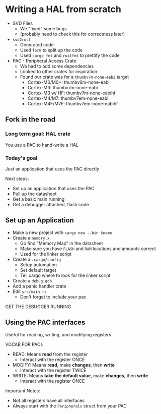 # Writing a HAL from scratch

* SVD Files
    * We "fixed" some bugs
    * (probably need to check this for correctness later)
* `svd2rust`
    * Generated code
    * Used `form` to split up the code
    * Used `cargo fmt` and `rustfmt` to prettify the code
* PAC - Peripheral Access Crate
    * We had to add some dependencies
    * Looked to other crates for inspiration
    * Found our crate was for a `thumbv7m-none-eabi` target
        * Cortex-M0/M0+: thumbv6m-none-eabi
        * Cortex-M3: thumbv7m-none-eabi
        * Cortex-M3 w/ HF: thumbv7m-none-eabihf
        * Cortex-M4/M7: thumbv7em-none-eabi
        * Cortex-M4F/M7F: thumbv7em-none-eabihf

## Fork in the road

### Long term goal: HAL crate

You use a PAC to hand-write a HAL

### Today's goal

Just an application that uses the PAC directly

Next steps:

* Set up an application that uses the PAC
* Pull up the datasheet
* Get a basic main running
* Get a debugger attached, flash code

## Set up an Application

* Make a new project with `cargo new --bin $name`
* Create a `memory.x`
    * Go find "Memory Map" in the datasheet
    * Make sure you have `FLASH` and `RAM` locations and amounts correct
    * Used for the linker script
* Create a `.cargo/config`
    * Setup automation
    * Set default target
    * Tell cargo where to look for the linker script
* Create a `debug.gdb`
* Add a panic handler crate
* Edit `src/main.rs`
    * Don't forget to include your pac

GET THE DEBUGGER RUNNING

## Using the PAC interfaces

Useful for reading, writing, and modifying registers

VOCAB FOR PACs

* READ: Means **read** from the register
    * Interact with the register ONCE
* MODIFY: Means **read**, make **changes**, then **write**
    * Interact with the register TWICE
* WRITE: Means **take the default value**, make **changes**, then **write**
    * Interact with the register ONCE

Important Notes:

* Not all registers have all interfaces
* Always start with the `Peripherals` struct from your PAC
